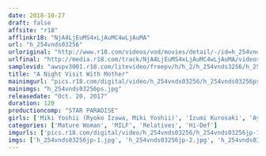 ```yaml
---
date: 2018-10-27
draft: false
affsite: "r18"
afflinkr18: "NjA4LjEuMS4xLjAuMC4wLjAuMA"
url: "h_254vnds03256"
urloriginal: "http://www.r18.com/videos/vod/movies/detail/-/id=h_254vnds03256"
urlfinal: "http://media.r18.com/track/NjA4LjEuMS4xLjAuMC4wLjAuMA/videos/vod/movies/detail/-/id=h_254vnds03256"
samplevid: "awspv3001.r18.com/litevideo/freepv/h/h_2/h_254vnds3256/h_254vnds3256_dmb_w.mp4"
title: "A Night Visit With Mother"
mainimgurl: "pics.r18.com/digital/video/h_254vnds03256/h_254vnds03256ps.jpg"
mainimgs: "h_254vnds03256ps.jpg"
releasedate: "Oct. 20, 2017"
duration: 120
productioncomp: "STAR PARADISE"
girls: ['Miki Yoshii (Ryoko Izawa, Miki Yoshii)', 'Izumi Kurosaki', 'Ayako Kono', 'Megumi Haru', 'Rei Kikuchi']
categories: ['Mature Woman', 'MILF', 'Relatives', 'Hi-Def']
imgurls: ['pics.r18.com/digital/video/h_254vnds03256/h_254vnds03256jp-1.jpg', 'pics.r18.com/digital/video/h_254vnds03256/h_254vnds03256jp-2.jpg', 'pics.r18.com/digital/video/h_254vnds03256/h_254vnds03256jp-3.jpg', 'pics.r18.com/digital/video/h_254vnds03256/h_254vnds03256jp-4.jpg', 'pics.r18.com/digital/video/h_254vnds03256/h_254vnds03256jp-5.jpg', 'pics.r18.com/digital/video/h_254vnds03256/h_254vnds03256jp-6.jpg', 'pics.r18.com/digital/video/h_254vnds03256/h_254vnds03256jp-7.jpg', 'pics.r18.com/digital/video/h_254vnds03256/h_254vnds03256jp-8.jpg', 'pics.r18.com/digital/video/h_254vnds03256/h_254vnds03256jp-9.jpg', 'pics.r18.com/digital/video/h_254vnds03256/h_254vnds03256jp-10.jpg', 'pics.r18.com/digital/video/h_254vnds03256/h_254vnds03256jp-11.jpg', 'pics.r18.com/digital/video/h_254vnds03256/h_254vnds03256jp-12.jpg', 'pics.r18.com/digital/video/h_254vnds03256/h_254vnds03256jp-13.jpg', 'pics.r18.com/digital/video/h_254vnds03256/h_254vnds03256jp-14.jpg', 'pics.r18.com/digital/video/h_254vnds03256/h_254vnds03256jp-15.jpg', 'pics.r18.com/digital/video/h_254vnds03256/h_254vnds03256jp-16.jpg', 'pics.r18.com/digital/video/h_254vnds03256/h_254vnds03256jp-17.jpg', 'pics.r18.com/digital/video/h_254vnds03256/h_254vnds03256jp-18.jpg', 'pics.r18.com/digital/video/h_254vnds03256/h_254vnds03256jp-19.jpg', 'pics.r18.com/digital/video/h_254vnds03256/h_254vnds03256jp-20.jpg']
imgs: ['h_254vnds03256jp-1.jpg', 'h_254vnds03256jp-2.jpg', 'h_254vnds03256jp-3.jpg', 'h_254vnds03256jp-4.jpg', 'h_254vnds03256jp-5.jpg', 'h_254vnds03256jp-6.jpg', 'h_254vnds03256jp-7.jpg', 'h_254vnds03256jp-8.jpg', 'h_254vnds03256jp-9.jpg', 'h_254vnds03256jp-10.jpg', 'h_254vnds03256jp-11.jpg', 'h_254vnds03256jp-12.jpg', 'h_254vnds03256jp-13.jpg', 'h_254vnds03256jp-14.jpg', 'h_254vnds03256jp-15.jpg', 'h_254vnds03256jp-16.jpg', 'h_254vnds03256jp-17.jpg', 'h_254vnds03256jp-18.jpg', 'h_254vnds03256jp-19.jpg', 'h_254vnds03256jp-20.jpg']
---
```

